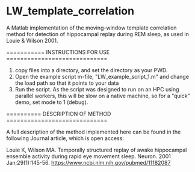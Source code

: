 # LW_template_correlation
A Matlab implementation of the moving-window template correlation method for detection of hippocampal replay during REM sleep, as used in Louie &amp; Wilson 2001.

=========== INSTRUCTIONS FOR USE =============================
1. copy files into a directory, and set the directory as your PWD. 
2. Open the example script m-file, "LW_example_script_1.m" and change the load path so that it points to your data
3. Run the script. As the script was designed to run on an HPC using parallel workers, this will be slow on a native machine, so for a "quick" demo, set mode to 1 (debug).


========== DESCRIPTION OF METHOD =============================

A full description of the method implemented here can be found in the following Journal article, which is open access:

Louie K, Wilson MA.
Temporally structured replay of awake hippocampal ensemble activity during rapid eye movement sleep.
Neuron. 2001 Jan;29(1):145-56.
https://www.ncbi.nlm.nih.gov/pubmed/11182087
